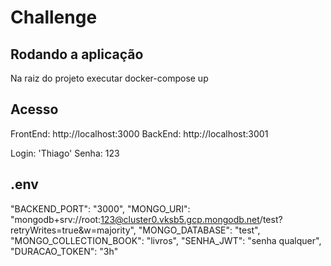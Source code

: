 # Challenge

## Rodando a aplicação

Na raiz do projeto executar docker-compose up

## Acesso

FrontEnd: http://localhost:3000
BackEnd: http://localhost:3001

Login: 'Thiago'
Senha: 123

## .env

"BACKEND_PORT": "3000",
"MONGO_URI": "mongodb+srv://root:123@cluster0.vksb5.gcp.mongodb.net/test?retryWrites=true&w=majority",
"MONGO_DATABASE": "test",
"MONGO_COLLECTION_BOOK": "livros",
"SENHA_JWT": "senha qualquer",
"DURACAO_TOKEN": "3h"

